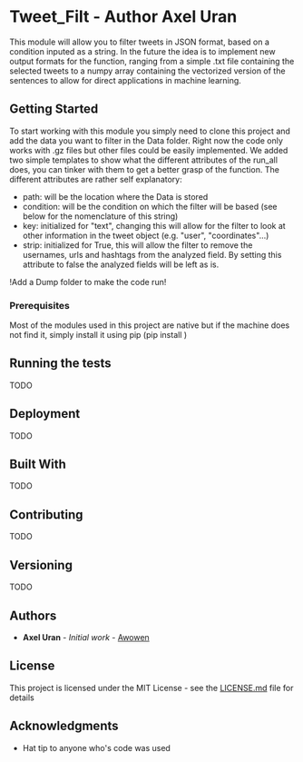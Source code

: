 # Tweet_Filt - Author Axel Uran
This module will allow you to filter tweets in JSON format, based on a condition inputed as a string. In the future the idea is to implement new output formats for the function, ranging from a simple .txt file containing the selected tweets to a numpy array containing the vectorized version of the sentences to allow for direct applications in machine learning.

## Getting Started

To start working with this module you simply need to clone this project and add the data you want to filter in the Data folder. Right now the code only works with .gz files but other files could be easily implemented.
We added two simple templates to show what the different attributes of the run_all does, you can tinker with them to get a better grasp of the function.
The different attributes are rather self explanatory:
* path: will be the location where the Data is stored
* condition: will be the condition on which the filter will be based (see below for the nomenclature of this string)
* key: initialized for "text", changing this will allow for the filter to look at other information in the tweet object (e.g. "user", "coordinates"...)
* strip: initialized for True, this will allow the filter to remove the usernames, urls and hashtags from the analyzed field. By setting this attribute to false the analyzed fields will be left as is.

!Add a Dump folder to make the code run!

### Prerequisites

Most of the modules used in this project are native but if the machine does not find it, simply install it using pip (pip install <module that is missing>)

## Running the tests

TODO

## Deployment

TODO

## Built With

TODO
## Contributing

TODO

## Versioning

TODO

## Authors

* **Axel Uran** - *Initial work* - [Awowen](https://github.com/Awowen)

<!-- See also the list of [contributors](https://github.com/your/project/contributors) who participated in this project. -->

## License

This project is licensed under the MIT License - see the [LICENSE.md](LICENSE.md) file for details

## Acknowledgments

* Hat tip to anyone who's code was used
